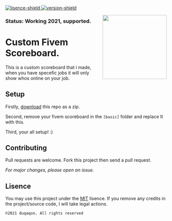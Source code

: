 [lisence]: https://github.com/duqaqon/duq_scoreboard/blob/main/LICENSE
[version]: https://github.com/duqaqon/duq_scoreboard/blob/main/version.md




[lisence-shield]: https://img.shields.io/github/license/duqaqon/duq_scoreboard
[version-shield]: https://img.shields.io/badge/version-1.0-success


[ ![lisence-shield][] ][lisence]
[ ![version-shield][] ][version]



<img align="right" src="https://cdn.discordapp.com/attachments/445569676559384586/880825295198887947/scoreboard.png" height="200" width="200">

### Status: Working 2021, supported.
# Custom Fivem Scoreboard.
This is a custom scoreboard that i made, when you have specefic jobs it will only show whos online on your job. 

## Setup

Firstly, [download](https://github.com/duqaqon/duq_scoreboard/archive/refs/heads/main.zip) this repo as a zip.

Second, remove your fivem scoreboard in the ``[basic]`` folder and replace It with this.

Third, your all setup! :)


## Contributing
Pull requests are welcome.
Fork this project then send a pull request. 

*For major changes, please open an issue.*

## Lisence
You may use this project under the [MIT](https://choosealicense.com/licenses/mit/) lisence.
If you remove any credits in the project/source code, I will take legal actions.

``©2021 duqaqon. All rights reserved``
